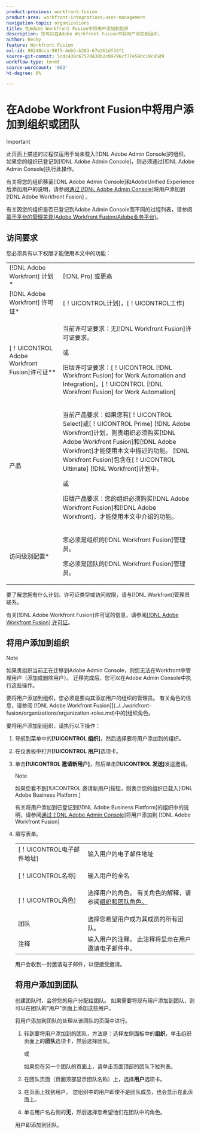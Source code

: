 ```yaml
---
product-previous: workfront-fusion
product-area: workfront-integrations;user-management
navigation-topic: organizations
title: 在Adobe Workfront Fusion中将用户添加到组织
description: 您可以在Adobe Workfront Fusion中将用户添加到组织。
author: Becky
feature: Workfront Fusion
exl-id: 98248cca-98f5-4eb5-b203-67e261df33f1
source-git-commit: 5cdc438c6757d438b2c09796cf77e59dc19c45d9
workflow-type: tm+mt
source-wordcount: '663'
ht-degree: 0%

---
```


# 在Adobe Workfront Fusion中将用户添加到组织或团队

>[!IMPORTANT]
>
>此页面上描述的过程仅适用于尚未载入[!DNL Adobe Admin Console]的组织。 如果您的组织已登记到[!DNL Adobe Admin Console]，则必须通过[!DNL Adobe Admin Console]执行此操作。
>
>有关将您的组织移至[!DNL  Adobe Admin Console]和AdobeUnified Experience后添加用户的说明，请参阅[通过 [!DNL Adobe Admin Console]](/help/quicksilver/workfront-fusion/fusion-in-admin-console/add-fusion-users-admin-console.md)将用户添加到 [!DNL Adobe Workfront Fusion] 。
>
>有关因您的组织是否已登记到Adobe Admin Console而不同的过程列表，请参阅[基于平台的管理差异(Adobe Workfront Fusion/Adobe业务平台)](../../../quicksilver/workfront-fusion/fusion-in-admin-console/fusion-in-admin-console.md)。

## 访问要求

您必须具有以下权限才能使用本文中的功能：

<table style="table-layout:auto">
 <col> 
 <col> 
 <tbody> 
  <tr> 
    <td role="rowheader">[!DNL Adobe Workfront] 计划*</td> 
   <td> <p>[!DNL Pro] 或更高</p> </td> 
  </tr> 
   <tr> 
    <td role="rowheader">[!DNL Adobe Workfront] 许可证*</td> 
    <td> <p>[！UICONTROL计划]，[！UICONTROL工作]</p> </td> 
   </tr>
   <tr> 
   <td role="rowheader">[！UICONTROL Adobe Workfront Fusion]许可证**</td> 
   <td>
   <p>当前许可证要求：无[!DNL Workfront Fusion]许可证要求。</p>
   <p>或</p>
   <p>旧版许可证要求：[！UICONTROL [!DNL Workfront Fusion] for Work Automation and Integration]，[！UICONTROL [!DNL Workfront Fusion] for Work Automation]</p>
   </td>
  </tr> 
  <tr> 
   <td role="rowheader">产品</td> 
   <td>
   <p>当前产品要求：如果您有[！UICONTROL Select]或[！UICONTROL Prime] [!DNL Adobe Workfront]计划，则贵组织必须购买[!DNL Adobe Workfront Fusion]和[!DNL Adobe Workfront]才能使用本文中描述的功能。 [!DNL Workfront Fusion]包含在[！UICONTROL Ultimate] [!DNL Workfront]计划中。</p>
   <p>或</p>
   <p>旧版产品要求：您的组织必须购买[!DNL Adobe Workfront Fusion]和[!DNL Adobe Workfront]，才能使用本文中介绍的功能。</p>
   </td> 
  </tr> 
  <tr data-mc-conditions=""> 
   <td role="rowheader">访问级别配置*</td> 
   <td> 
     <p>您必须是组织的[!DNL Workfront Fusion]管理员。</p>
     <p>您必须是团队的[!DNL Workfront Fusion]管理员。</p>
   </td> 
  </tr> 
 </tbody> 
</table>

要了解您拥有什么计划、许可证类型或访问权限，请与[!DNL Workfront]管理员联系。

有关[!DNL Adobe Workfront Fusion]许可证的信息，请参阅[[!DNL Adobe Workfront Fusion] 许可证](../../workfront-fusion/get-started/license-automation-vs-integration.md)。

## 将用户添加到组织


<!--
<p>The procedure to add a user to your Fusion organization differs based on whether your organization has been onboarded to the Adobe Business Platform. </p>
<ul>
<li> <p><a href="#add-a-user-to-an-organization-that-has-been-onboarded-to-the-adobe-business-platform" class="MCXref xref">Add a user to an organization that has been onboarded to the Adobe Business Platform</a> </p> </li>
<li> <p><a href="#add-a-user-to-an-organization-that-has-not-been-onboarded-to-the-adobe-business-console" class="MCXref xref">Add a user to an organization that has not been onboarded to the Adobe Business Console</a> </p> </li>
</ul>
<div>
<p><strong>Add a user to an organization that has been onboarded to the Adobe Business Platform</strong></p>
<p>If your organization has been onboarded to the Adobe Business Platform, you must perform this action through the Adobe Admin Console.</p>
<p>For instructions on adding a user in the Adobe Admin Console:</p>
<ul>
<li> <p>See <a href="../../administration-and-setup/add-users/create-and-manage-users/admin-console.md#create" class="MCXref xref">Create users in Workfront with the Adobe Admin Console</a></p> </li>
<li> <p>See the section "Add users" in the article <a href="https://helpx.adobe.com/enterprise/using/manage-users-individually.html">Manage users individually</a></p> </li>
<li> <p>Contact your Adobe Admin Console Administrator.</p> </li>
</ul>
<p>For a list of procedures that differ based on whether your organization has been onboarded to the Adobe Business Platform, see <a href="../../administration-and-setup/get-started-wf-administration/actions-in-admin-console.md" class="MCXref xref">Platform-based administration differences (Adobe Workfront/Adobe Business Platform)</a>.</p>
</div>
<p><strong>Add a user to an organization that has not been onboarded to the Adobe Business Console</strong></p>

-->
>[!NOTE]
>
>如果贵组织当前正在迁移到Adobe Admin Console，则您无法在Workfront中管理用户（添加或删除用户）。 迁移完成后，您可以在Adobe Admin Console中执行这些操作。

要将用户添加到组织，您必须是要向其添加用户的组织的管理员。 有关角色的信息，请参阅 [!DNL Adobe Workfront Fusion]](../../workfront-fusion/organizations/organization-roles.md)中的[组织角色。

要将用户添加到组织，请执行以下操作：

1. 导航到菜单中的&#x200B;**[!UICONTROL 组织]**，然后选择要将用户添加到的组织。
1. 在仪表板中打开&#x200B;**[!UICONTROL 用户]**&#x200B;选项卡。
1. 单击&#x200B;**[!UICONTROL 邀请新用户]**，然后单击&#x200B;**[!UICONTROL 发送]**&#x200B;发送邀请。

   >[!NOTE]
   >
   >   
   >如果您看不到[!UICONTROL 邀请新用户]按钮，则表示您的组织已载入[!DNL Adobe Business Platform.]
   >
   >  有关将用户添加到已登记到[!DNL Adobe Business Platform]的组织中的说明，请参阅[通过 [!DNL Adobe Admin Console]](/help/quicksilver/workfront-fusion/fusion-in-admin-console/add-fusion-users-admin-console.md)将用户添加到 [!DNL Adobe Workfront Fusion] 

1. 填写表单。

   <table style="table-layout:auto">
<col/>
  <col/>
  <tbody>
    <tr>
      <td role="rowheader">[！UICONTROL电子邮件地址]</td>
      <td>
        输入用户的电子邮件地址
      </td>
    </tr>
    <tr>
      <td role="rowheader">[！UICONTROL名称]</td>
      <td>
        <p>输入用户的全名</p>
      </td>
    </tr>
    <tr>
      <td role="rowheader">[！UICONTROL角色] </td>
      <td>选择用户的角色。 有关角色的解释，请参阅<a href="/help/quicksilver/workfront-fusion/organizations/organization-roles.md">组织和团队角色。</a></p>
   </td>
    </tr>
    <tr>
      <td role="rowheader">团队</td>
      <td>选择您希望用户成为其成员的所有团队。</td>
    </tr>
    <tr>
      <td role="rowheader">注释</td>
      <td>输入用户的注释。 此注释将显示在用户邀请电子邮件中。</td>
    </tr>
  </tbody>
</table>

用户会收到一封邀请电子邮件，以便接受邀请。

## 将用户添加到团队

创建团队时，会将您的用户分配给团队。 如果需要将现有用户添加到团队，则可以在团队的“用户”页面上添加这些用户。

将用户添加到团队的处理从该团队的页面中进行。

1. 转到要将用户添加到的团队，方法是：选择左侧面板中的&#x200B;**组织**，单击组织页面上的&#x200B;**团队**&#x200B;选项卡，然后选择团队。

   或

   如果您在另一个团队的页面上，请单击页面顶部的团队下拉列表。

1. 在团队页面（页面顶部显示团队名称）上，选择&#x200B;**用户**&#x200B;选项卡。
1. 在页面上找到用户。 您组织中的用户即使不是团队成员，也会显示在此页面上。
1. 单击用户名右侧的&#x200B;**无**，然后选择您希望他们在团队中的角色。

用户即添加到团队。